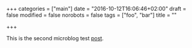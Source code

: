 +++
categories = ["main"]
date = "2016-10-12T16:06:46+02:00"
draft = false 
modified = false
norobots = false
tags = ["foo", "bar"]
title = ""

+++

This is the second microblog test [post](https://example.com).
